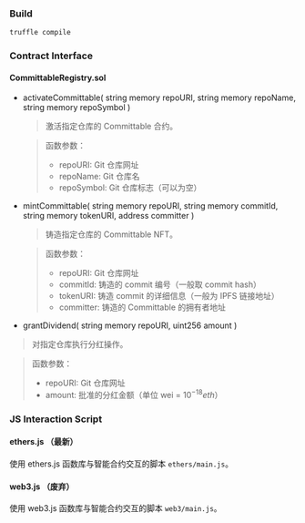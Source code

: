 ### Build

```bash
truffle compile
```

### Contract Interface

#### CommittableRegistry.sol

* activateCommittable(
  string memory repoURI, string memory repoName, string memory repoSymbol
  )
  > 激活指定仓库的 Committable 合约。

  > 函数参数：
  > * repoURI: Git 仓库网址
  > * repoName: Git 仓库名
  > * repoSymbol: Git 仓库标志（可以为空）
* mintCommittable(
  string memory repoURI, string memory commitId, string memory tokenURI, address committer
  )
  > 铸造指定仓库的 Committable NFT。

  > 函数参数：
  > * repoURI: Git 仓库网址
  > * commitId: 铸造的 commit 编号（一般取 commit hash）
  > * tokenURI: 铸造 commit 的详细信息（一般为 IPFS 链接地址）
  > * committer: 铸造的 Committable 的拥有者地址
* grantDividend(
  string memory repoURI, uint256 amount
  )
  
> 对指定仓库执行分红操作。
  
  > 函数参数：
  > * repoURI: Git 仓库网址
  > * amount: 批准的分红金额（单位 wei = $10^{-18} eth$）

### JS Interaction Script

#### ethers.js （最新）

使用 ethers.js 函数库与智能合约交互的脚本 `ethers/main.js`。

#### web3.js （废弃）

使用 web3.js 函数库与智能合约交互的脚本 `web3/main.js`。
